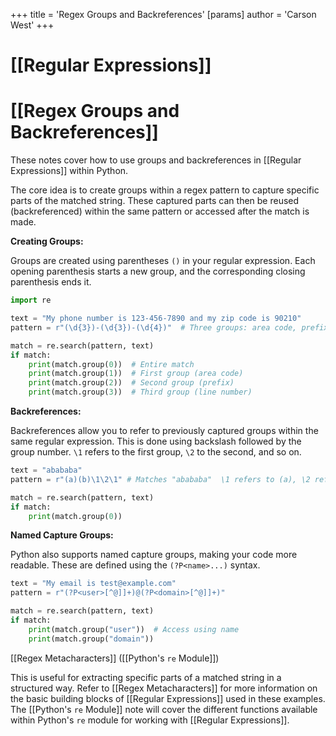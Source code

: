+++
 title = 'Regex Groups and Backreferences'
[params]
	author = 'Carson West'
+++
# [[Regular Expressions]]
# [[Regex Groups and Backreferences]] 
These notes cover how to use groups and backreferences in [[Regular Expressions]] within Python.

The core idea is to create groups within a regex pattern to capture specific parts of the matched string.  These captured parts can then be reused (backreferenced) within the same pattern or accessed after the match is made.

**Creating Groups:**

Groups are created using parentheses `()` in your regular expression.  Each opening parenthesis starts a new group, and the corresponding closing parenthesis ends it.

```python
import re

text = "My phone number is 123-456-7890 and my zip code is 90210"
pattern = r"(\d{3})-(\d{3})-(\d{4})"  # Three groups: area code, prefix, line number

match = re.search(pattern, text)
if match:
    print(match.group(0))  # Entire match
    print(match.group(1))  # First group (area code)
    print(match.group(2))  # Second group (prefix)
    print(match.group(3))  # Third group (line number)
```

**Backreferences:**

Backreferences allow you to refer to previously captured groups within the same regular expression. This is done using backslash followed by the group number. `\1` refers to the first group, `\2` to the second, and so on.

```python
text = "abababa"
pattern = r"(a)(b)\1\2\1" # Matches "abababa"  \1 refers to (a), \2 refers to (b)

match = re.search(pattern, text)
if match:
    print(match.group(0))
```

**Named Capture Groups:**

Python also supports named capture groups, making your code more readable. These are defined using the `(?P<name>...)` syntax.

```python
text = "My email is test@example.com"
pattern = r"(?P<user>[^@]]+)@(?P<domain>[^@]]+)"

match = re.search(pattern, text)
if match:
    print(match.group("user"))  # Access using name
    print(match.group("domain"))
```


[[Regex Metacharacters]]  ([[Python's `re` Module]])


This is useful for extracting specific parts of a matched string in a structured way.  Refer to [[Regex Metacharacters]] for more information on the basic building blocks of [[Regular Expressions]] used in these examples.  The [[Python's `re` Module]] note will cover the different functions available within Python's `re` module for working with [[Regular Expressions]].
